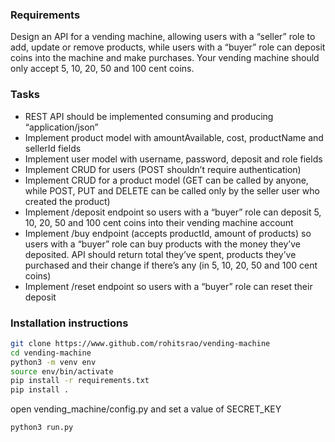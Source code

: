 ### Requirements

Design an API for a vending machine, allowing users with a “seller” role to add, update or remove products, 
while users with a “buyer” role can deposit coins into the machine and make purchases. 
Your vending machine should only accept 5, 10, 20, 50 and 100 cent coins.

### Tasks

- REST API should be implemented consuming and producing “application/json”
- Implement product model with amountAvailable, cost, productName and sellerId fields
- Implement user model with username, password, deposit and role fields
- Implement CRUD for users (POST shouldn’t require authentication)
- Implement CRUD for a product model (GET can be called by anyone, while POST, PUT and DELETE can be called only by the seller user who created the product)
- Implement /deposit endpoint so users with a “buyer” role can deposit 5, 10, 20, 50 and 100 cent coins into their vending machine account
- Implement /buy endpoint (accepts productId, amount of products) so users with a “buyer” role can buy products with the money they’ve deposited. API should return total they’ve spent, products they’ve purchased and their change if there’s any (in 5, 10, 20, 50 and 100 cent coins)
- Implement /reset endpoint so users with a “buyer” role can reset their deposit

### Installation instructions

```bash
git clone https://www.github.com/rohitsrao/vending-machine
cd vending-machine
python3 -m venv env
source env/bin/activate
pip install -r requirements.txt
pip install .
```
open vending_machine/config.py and set a value of SECRET_KEY

```bash
python3 run.py
```
